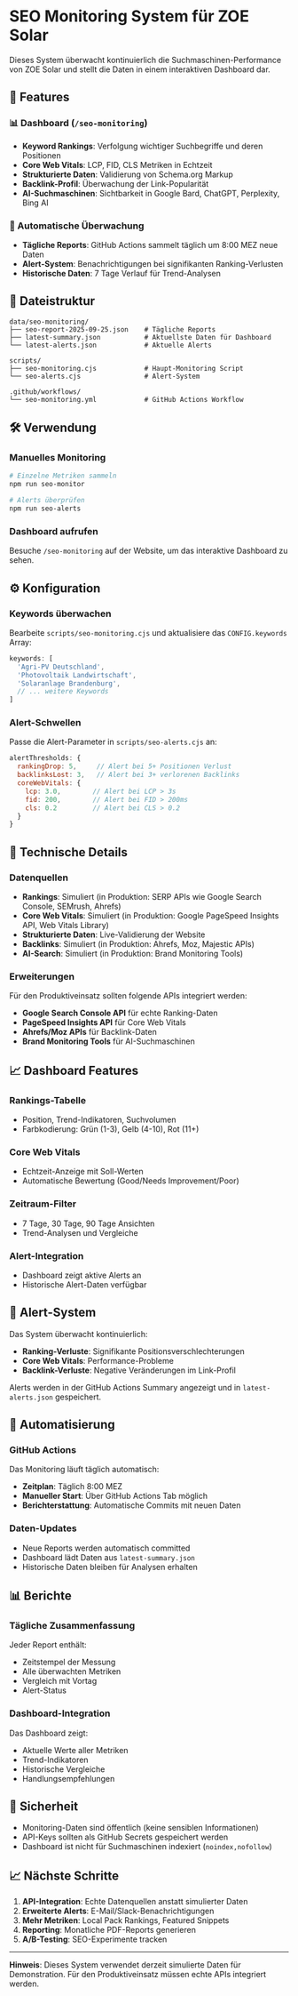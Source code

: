 # SEO Monitoring System für ZOE Solar

Dieses System überwacht kontinuierlich die Suchmaschinen-Performance von ZOE Solar und stellt die Daten in einem interaktiven Dashboard dar.

## 🚀 Features

### 📊 Dashboard (`/seo-monitoring`)
- **Keyword Rankings**: Verfolgung wichtiger Suchbegriffe und deren Positionen
- **Core Web Vitals**: LCP, FID, CLS Metriken in Echtzeit
- **Strukturierte Daten**: Validierung von Schema.org Markup
- **Backlink-Profil**: Überwachung der Link-Popularität
- **AI-Suchmaschinen**: Sichtbarkeit in Google Bard, ChatGPT, Perplexity, Bing AI

### 🤖 Automatische Überwachung
- **Tägliche Reports**: GitHub Actions sammelt täglich um 8:00 MEZ neue Daten
- **Alert-System**: Benachrichtigungen bei signifikanten Ranking-Verlusten
- **Historische Daten**: 7 Tage Verlauf für Trend-Analysen

## 📁 Dateistruktur

```
data/seo-monitoring/
├── seo-report-2025-09-25.json    # Tägliche Reports
├── latest-summary.json           # Aktuellste Daten für Dashboard
└── latest-alerts.json            # Aktuelle Alerts

scripts/
├── seo-monitoring.cjs            # Haupt-Monitoring Script
└── seo-alerts.cjs                # Alert-System

.github/workflows/
└── seo-monitoring.yml            # GitHub Actions Workflow
```

## 🛠️ Verwendung

### Manuelles Monitoring
```bash
# Einzelne Metriken sammeln
npm run seo-monitor

# Alerts überprüfen
npm run seo-alerts
```

### Dashboard aufrufen
Besuche `/seo-monitoring` auf der Website, um das interaktive Dashboard zu sehen.

## ⚙️ Konfiguration

### Keywords überwachen
Bearbeite `scripts/seo-monitoring.cjs` und aktualisiere das `CONFIG.keywords` Array:

```javascript
keywords: [
  'Agri-PV Deutschland',
  'Photovoltaik Landwirtschaft',
  'Solaranlage Brandenburg',
  // ... weitere Keywords
]
```

### Alert-Schwellen
Passe die Alert-Parameter in `scripts/seo-alerts.cjs` an:

```javascript
alertThresholds: {
  rankingDrop: 5,     // Alert bei 5+ Positionen Verlust
  backlinksLost: 3,   // Alert bei 3+ verlorenen Backlinks
  coreWebVitals: {
    lcp: 3.0,        // Alert bei LCP > 3s
    fid: 200,        // Alert bei FID > 200ms
    cls: 0.2         // Alert bei CLS > 0.2
  }
}
```

## 🔧 Technische Details

### Datenquellen
- **Rankings**: Simuliert (in Produktion: SERP APIs wie Google Search Console, SEMrush, Ahrefs)
- **Core Web Vitals**: Simuliert (in Produktion: Google PageSpeed Insights API, Web Vitals Library)
- **Strukturierte Daten**: Live-Validierung der Website
- **Backlinks**: Simuliert (in Produktion: Ahrefs, Moz, Majestic APIs)
- **AI-Search**: Simuliert (in Produktion: Brand Monitoring Tools)

### Erweiterungen
Für den Produktiveinsatz sollten folgende APIs integriert werden:
- **Google Search Console API** für echte Ranking-Daten
- **PageSpeed Insights API** für Core Web Vitals
- **Ahrefs/Moz APIs** für Backlink-Daten
- **Brand Monitoring Tools** für AI-Suchmaschinen

## 📈 Dashboard Features

### Rankings-Tabelle
- Position, Trend-Indikatoren, Suchvolumen
- Farbkodierung: Grün (1-3), Gelb (4-10), Rot (11+)

### Core Web Vitals
- Echtzeit-Anzeige mit Soll-Werten
- Automatische Bewertung (Good/Needs Improvement/Poor)

### Zeitraum-Filter
- 7 Tage, 30 Tage, 90 Tage Ansichten
- Trend-Analysen und Vergleiche

### Alert-Integration
- Dashboard zeigt aktive Alerts an
- Historische Alert-Daten verfügbar

## 🚨 Alert-System

Das System überwacht kontinuierlich:
- **Ranking-Verluste**: Signifikante Positionsverschlechterungen
- **Core Web Vitals**: Performance-Probleme
- **Backlink-Verluste**: Negative Veränderungen im Link-Profil

Alerts werden in der GitHub Actions Summary angezeigt und in `latest-alerts.json` gespeichert.

## 🔄 Automatisierung

### GitHub Actions
Das Monitoring läuft täglich automatisch:
- **Zeitplan**: Täglich 8:00 MEZ
- **Manueller Start**: Über GitHub Actions Tab möglich
- **Berichterstattung**: Automatische Commits mit neuen Daten

### Daten-Updates
- Neue Reports werden automatisch committed
- Dashboard lädt Daten aus `latest-summary.json`
- Historische Daten bleiben für Analysen erhalten

## 📊 Berichte

### Tägliche Zusammenfassung
Jeder Report enthält:
- Zeitstempel der Messung
- Alle überwachten Metriken
- Vergleich mit Vortag
- Alert-Status

### Dashboard-Integration
Das Dashboard zeigt:
- Aktuelle Werte aller Metriken
- Trend-Indikatoren
- Historische Vergleiche
- Handlungsempfehlungen

## 🔐 Sicherheit

- Monitoring-Daten sind öffentlich (keine sensiblen Informationen)
- API-Keys sollten als GitHub Secrets gespeichert werden
- Dashboard ist nicht für Suchmaschinen indexiert (`noindex,nofollow`)

## 📈 Nächste Schritte

1. **API-Integration**: Echte Datenquellen anstatt simulierter Daten
2. **Erweiterte Alerts**: E-Mail/Slack-Benachrichtigungen
3. **Mehr Metriken**: Local Pack Rankings, Featured Snippets
4. **Reporting**: Monatliche PDF-Reports generieren
5. **A/B-Testing**: SEO-Experimente tracken

---

**Hinweis**: Dieses System verwendet derzeit simulierte Daten für Demonstration. Für den Produktiveinsatz müssen echte APIs integriert werden.